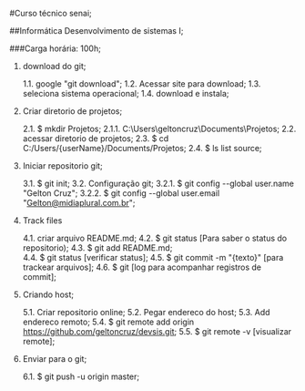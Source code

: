 ﻿#Curso técnico senai;

##Informática Desenvolvimento de sistemas I;

###Carga horária: 100h;

1. download do git; 

    1.1. google "git download"; 
    1.2. Acessar site para download;
    1.3. seleciona sistema operacional;
    1.4. download e instala; 

2. Criar diretorio de projetos; 

    2.1. $ mkdir Projetos; 
    2.1.1. C:\Users\geltoncruz\Documents\Projetos; 
    2.2. acessar diretorio de projetos; 
    2.3. $ cd C:/Users/{userName}/Documents/Projetos; 
    2.4. $ ls list source; 

3. Iniciar repositorio git; 

    3.1. $ git init; 
    3.2. Configuração git;
    	3.2.1. $ git config --global user.name "Gelton Cruz"; 
    	3.2.2. $ git config --global user.email "Gelton@midiaplural.com.br"; 

4. Track files 

    4.1. criar arquivo README.md; 
    4.2. $ git status [Para saber o status do repositorio); 
    4.3. $ git add README.md;  
    4.4. $ git status [verificar status];
    4.5. $ git commit -m "{texto}" [para trackear arquivos];
    4.6. $ git [log para acompanhar registros de commit];

5. Criando host;

    5.1. Criar repositorio online;
    5.2. Pegar endereco do host;
    5.3. Add endereco remoto;
    5.4. $ git remote add origin https://github.com/geltoncruz/devsis.git;
    5.5. $ git remote -v [visualizar remote];

6. Enviar para o git;

   6.1. $ git push -u origin master;
